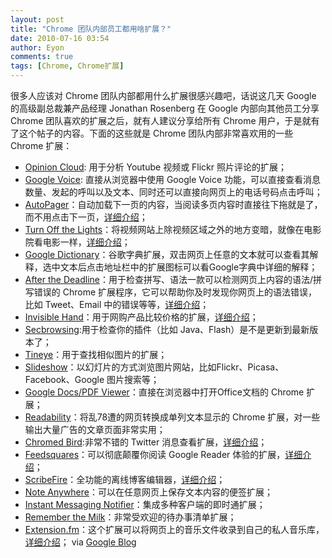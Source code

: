 ```yaml
---
layout: post
title: "Chrome 团队内部员工都用啥扩展？"
date: 2010-07-16 03:54
author: Eyon
comments: true
tags: [Chrome, Chrome扩展]
---
```

很多人应该对 Chrome 团队内部都用什么扩展很感兴趣吧，话说这几天 Google 的高级副总裁兼产品经理 Jonathan Rosenberg 在 Google 内部向其他员工分享 Chrome 团队喜欢的扩展之后，就有人建议分享给所有 Chrome 用户，于是就有了这个帖子的内容。下面的这些就是 Chrome 团队内部非常喜欢用的一些 Chrome 扩展：


*   [Opinion Cloud](https://chrome.google.com/extensions/detail/jobpaepjhflihdcgajlbmkipfdmjmkda): 用于分析 Youtube 视频或 Flickr 照片评论的扩展；
*   [Google Voice](https://chrome.google.com/extensions/detail/kcnhkahnjcbndmmehfkdnkjomaanaooo): 直接从浏览器中使用 Google Voice 功能，可以直接查看消息数量、发起的呼叫以及文本、同时还可以直接向网页上的电话号码点击呼叫；
*   [AutoPager](https://chrome.google.com/extensions/detail/mmgagnmbebdebebbcleklifnobamjonh)：自动加载下一页的内容，当阅读多页内容时直接往下拖就是了，而不用点击下一页，[详细介绍](http://www.chromi.org/archives/2632)；
*   [Turn Off the Lights](https://chrome.google.com/extensions/detail/bfbmjmiodbnnpllbbbfblcplfjjepjdn)：将视频网站上除视频区域之外的地方变暗，就像在电影院看电影一样，[详细介绍](http://www.chromi.org/archives/3798)；
*   [Google Dictionary](https://chrome.google.com/extensions/detail/mgijmajocgfcbeboacabfgobmjgjcoja)：谷歌字典扩展，双击网页上任意的文本就可以查看其解释，选中文本后点击地址栏中的扩展图标可以看Google字典中详细的解释；
*   [After the Deadline](https://chrome.google.com/extensions/detail/fcdjadjbdihbaodagojiomdljhjhjfho)：用于检查拼写、语法一款可以检测网页上内容的语法/拼写错误的 Chrome 扩展程序，它可以帮助你及时发现你网页上的语法错误，比如 Tweet、Email 中的错误等等，[详细介绍](http://www.chromi.org/archives/4570)；
*   [Invisible Hand](https://chrome.google.com/extensions/detail/lghjfnfolmcikomdjmoiemllfnlmmoko)：用于网购产品比较价格的扩展，[详细介绍](http://www.chromi.org/archives/tag/invisiblehand)；
*   [Secbrowsing](https://chrome.google.com/extensions/detail/pgkcfihepeihdlfphbndagmompiakeci):用于检查你的插件（比如 Java、Flash）是不是更新到最新版本了；
*   [Tineye](https://chrome.google.com/extensions/detail/haebnnbpedcbhciplfhjjkbafijpncjl)：用于查找相似图片的扩展；
*   [Slideshow](https://chrome.google.com/extensions/detail/hijbjhjjipenfibfbleadidijdimlpmk)：以幻灯片的方式浏览图片网站，比如Flickr、Picasa、Facebook、Google 图片搜索等；
*   [Google Docs/PDF Viewer](https://chrome.google.com/extensions/detail/nnbmlagghjjcbdhgmkedmbmedengocbn)：直接在浏览器中打开Office文档的 Chrome 扩展；
*   [Readability](https://chrome.google.com/extensions/detail/mopngoefggcibgpnefgiojkehfmdfcjn)：将乱78遭的网页转换成单列文本显示的 Chrome 扩展，对一些输出大量广告的文章页面非常实用；
*   [Chromed Bird](https://chrome.google.com/extensions/detail/encaiiljifbdbjlphpgpiimidegddhic):非常不错的 Twitter 消息查看扩展，[详细介绍](http://www.chromi.org/archives/1867)；
*   [Feedsquares](https://chrome.google.com/extensions/detail/ddkahgkblobiogkkeedfnjkldecloidi)：可以彻底颠覆你阅读 Google Reader 体验的扩展，[详细介绍](http://www.chromi.org/archives/5926)；
*   [ScribeFire](https://chrome.google.com/extensions/detail/elkkomimknapgodalnkjeddkjnjkfmfp)：全功能的离线博客编辑器，[详细介绍](http://www.chromi.org/archives/4246)；
*   [Note Anywhere](https://chrome.google.com/extensions/detail/bohahkiiknkelflnjjlipnaeapefmjbh)：可以在任意网页上保存文本内容的便签扩展；
*   [Instant Messaging Notifier](https://chrome.google.com/extensions/detail/jefcommcgcjfonaaclmhmkefbngjdnlk)：集成多种客户端的即时通扩展；
*   [Remember the Milk](https://chrome.google.com/extensions/detail/hphjpfmagbhbdfhdndglcccmhdjhjjce)：非常受欢迎的待办事清单扩展；
*   [Extension.fm](https://chrome.google.com/extensions/detail/ehohhddamheegbbkabfgegbaeminghlb)：这个扩展可以将网页上的音乐文件收录到自己的私人音乐库，[详细介绍](http://www.chromi.org/archives/tag/extensionfm)；
via [Google Blog](http://googleblog.blogspot.com/2010/07/use-chrome-like-pro.html)
